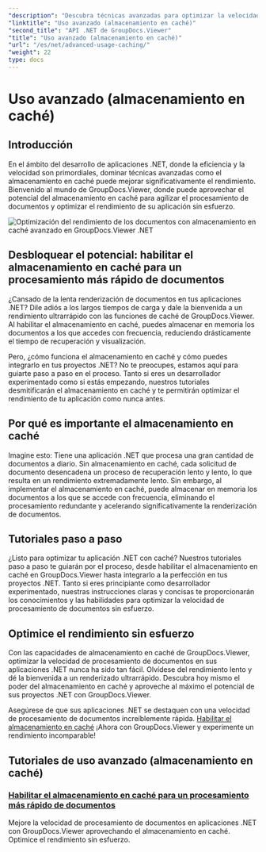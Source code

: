 ```yaml
---
"description": "Descubra técnicas avanzadas para optimizar la velocidad de procesamiento de documentos en aplicaciones .NET con GroupDocs.Viewer. ¡Aprenda a habilitar el almacenamiento en caché para un rendimiento más rápido!"
"linktitle": "Uso avanzado (almacenamiento en caché)"
"second_title": "API .NET de GroupDocs.Viewer"
"title": "Uso avanzado (almacenamiento en caché)"
"url": "/es/net/advanced-usage-caching/"
"weight": 22
type: docs
---
```

# Uso avanzado (almacenamiento en caché)


## Introducción

En el ámbito del desarrollo de aplicaciones .NET, donde la eficiencia y la velocidad son primordiales, dominar técnicas avanzadas como el almacenamiento en caché puede mejorar significativamente el rendimiento. Bienvenido al mundo de GroupDocs.Viewer, donde puede aprovechar el potencial del almacenamiento en caché para agilizar el procesamiento de documentos y optimizar el rendimiento de su aplicación sin esfuerzo.

![Optimización del rendimiento de los documentos con almacenamiento en caché avanzado en GroupDocs.Viewer .NET](/viewer/advanced-usage/image.png)
## Desbloquear el potencial: habilitar el almacenamiento en caché para un procesamiento más rápido de documentos

¿Cansado de la lenta renderización de documentos en tus aplicaciones .NET? Dile adiós a los largos tiempos de carga y dale la bienvenida a un rendimiento ultrarrápido con las funciones de caché de GroupDocs.Viewer. Al habilitar el almacenamiento en caché, puedes almacenar en memoria los documentos a los que accedes con frecuencia, reduciendo drásticamente el tiempo de recuperación y visualización.

Pero, ¿cómo funciona el almacenamiento en caché y cómo puedes integrarlo en tus proyectos .NET? No te preocupes, estamos aquí para guiarte paso a paso en el proceso. Tanto si eres un desarrollador experimentado como si estás empezando, nuestros tutoriales desmitificarán el almacenamiento en caché y te permitirán optimizar el rendimiento de tu aplicación como nunca antes.

## Por qué es importante el almacenamiento en caché

Imagine esto: Tiene una aplicación .NET que procesa una gran cantidad de documentos a diario. Sin almacenamiento en caché, cada solicitud de documento desencadena un proceso de recuperación lento y lento, lo que resulta en un rendimiento extremadamente lento. Sin embargo, al implementar el almacenamiento en caché, puede almacenar en memoria los documentos a los que se accede con frecuencia, eliminando el procesamiento redundante y acelerando significativamente la renderización de documentos.

## Tutoriales paso a paso

¿Listo para optimizar tu aplicación .NET con caché? Nuestros tutoriales paso a paso te guiarán por el proceso, desde habilitar el almacenamiento en caché en GroupDocs.Viewer hasta integrarlo a la perfección en tus proyectos .NET. Tanto si eres principiante como desarrollador experimentado, nuestras instrucciones claras y concisas te proporcionarán los conocimientos y las habilidades para optimizar la velocidad de procesamiento de documentos sin esfuerzo.

## Optimice el rendimiento sin esfuerzo

Con las capacidades de almacenamiento en caché de GroupDocs.Viewer, optimizar la velocidad de procesamiento de documentos en sus aplicaciones .NET nunca ha sido tan fácil. Olvídese del rendimiento lento y dé la bienvenida a un renderizado ultrarrápido. Descubra hoy mismo el poder del almacenamiento en caché y aproveche al máximo el potencial de sus proyectos .NET con GroupDocs.Viewer.

Asegúrese de que sus aplicaciones .NET se destaquen con una velocidad de procesamiento de documentos increíblemente rápida. [Habilitar el almacenamiento en caché](./enable-caching/) ¡Ahora con GroupDocs.Viewer y experimente un rendimiento incomparable!

## Tutoriales de uso avanzado (almacenamiento en caché)
### [Habilitar el almacenamiento en caché para un procesamiento más rápido de documentos](./enable-caching/)
Mejore la velocidad de procesamiento de documentos en aplicaciones .NET con GroupDocs.Viewer aprovechando el almacenamiento en caché. Optimice el rendimiento sin esfuerzo.